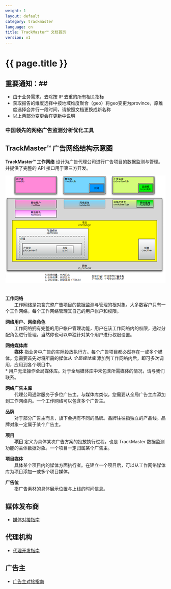 ```yaml
---
weight: 1
layout: default
category: trackmaster
language: cn
title: TrackMaster™ 文档首页
version: v1
---
```



# {{ page.title }}


## 重要通知：##
* 由于业务需求，去除按 IP 去重的所有相关指标
* 获取报告的维度选择中按地域维度聚合（geo）将geo变更为province，原维度选择会并行一段时间，请按照文档更换成新名称
* 以上两部分变更会在[更新](http://dev.admaster.com.cn/doc/trackmaster/v1/cn/update.html)中说明


### 中国领先的网络广告监测分析优化工具 ###

## TrackMaster™ 广告网络结构示意图

**TrackMaster™ 工作网络** 设计为广告代理公司进行广告项目的数据监测与管理。 并提供了完整的 API 接口用于第三方开发。

![trackmaster结构示意图](/doc/trackmaster/v1/cn/trackmaster.png "工作网络结构示意图")  
　　

**工作网络**  
　　工作网络是包含完整广告项目的数据监测与管理的根对象。大多数客户只有一个工作网络。每个工作网络管理其自己的用户帐户和权限。

**网络用户、网络角色**  
　　工作网络拥有完整的用户帐户管理功能，用户在该工作网络内的权限，通过分配角色进行管理。当然你也可以单独针对某个用户进行权限设置。

**网络媒体库**  
　　**媒体** 指业务中广告的实际投放执行方。每个广告项目都必然存在一或多个媒体。您需要首先对将所需的媒体从 *全局媒体库* 添加到工作网络内后，即可多次调用，应用到各个项目中。  
\* 用户无法操作全局媒体库。对于全局媒体库中未包含所需媒体的情况，请与我们联系。

**网络广告主库**  
　　代理公司通常服务于多位广告主。与媒体库类似，您需要从全局广告主库添加到工作网络内。一个工作网络可以包含多个广告主。

**品牌**  
　　对于部分广告主而言，旗下会拥有不同的品牌。品牌往往指独立的产品线。品牌对象一定属于某个广告主。

**项目**  
　　**项目** 定义为具体某次广告方案的投放执行过程，也是 TrackMaster 数据监测功能的主体数据对象。一个项目一定归属某个广告主。

**项目媒体**  
　　具体某个项目内的媒体方面执行者。在建立一个项目后，可以从工作网络媒体库为项目添加一或多个项目媒体。

**广告位**  
　　指广告素材的具体展示位置与上线的时间信息。


## 媒体发布商 ##

* [媒体对接指南](/doc/trackmaster/v1/cn/publisher.html)

## 代理机构 ##

* [代理开发指南](/doc/trackmaster/v1/cn/agency.html)

## 广告主 ##

* [广告主对接指南](/doc/trackmaster/v1/cn/advertisers.html)

